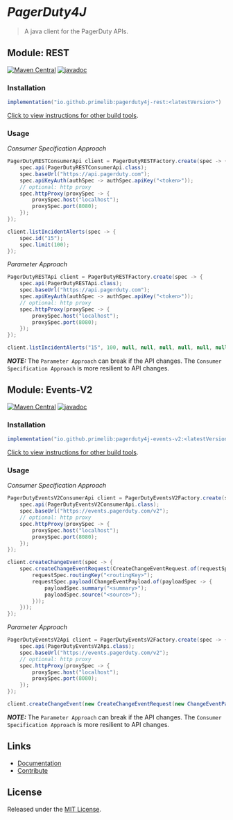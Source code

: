 # *PagerDuty4J*

> A java client for the PagerDuty APIs.

## Module: REST

[![Maven Central](https://img.shields.io/maven-central/v/io.github.primelib/pagerduty4j-rest)](https://central.sonatype.com/artifact/io.github.primelib/pagerduty4j-rest)
[![javadoc](https://javadoc.io/badge2/io.github.primelib/pagerduty4j-rest/javadoc.svg)](https://javadoc.io/doc/io.github.primelib/pagerduty4j-rest)

### Installation

```gradle
implementation("io.github.primelib:pagerduty4j-rest:<latestVersion>")
```

[Click to view instructions for other build tools](https://central.sonatype.com/artifact/io.github.primelib/pagerduty4j-rest).

### Usage

*Consumer Specification Approach*

```java
PagerDutyRESTConsumerApi client = PagerDutyRESTFactory.create(spec -> {
    spec.api(PagerDutyRESTConsumerApi.class);
    spec.baseUrl("https://api.pagerduty.com");
    spec.apiKeyAuth(authSpec -> authSpec.apiKey("<token>"));
    // optional: http proxy
    spec.httpProxy(proxySpec -> {
        proxySpec.host("localhost");
        proxySpec.port(8080);
    });
});

client.listIncidentAlerts(spec -> {
    spec.id("15");
    spec.limit(100);
});
```

*Parameter Approach*

```java
PagerDutyRESTApi client = PagerDutyRESTFactory.create(spec -> {
    spec.api(PagerDutyRESTApi.class);
    spec.baseUrl("https://api.pagerduty.com");
    spec.apiKeyAuth(authSpec -> authSpec.apiKey("<token>"));
    // optional: http proxy
    spec.httpProxy(proxySpec -> {
        proxySpec.host("localhost");
        proxySpec.port(8080);
    });
});

client.listIncidentAlerts("15", 100, null, null, null, null, null, null);
```

**_NOTE:_** The `Parameter Approach` can break if the API changes. The `Consumer Specification Approach` is more resilient to API changes.

## Module: Events-V2

[![Maven Central](https://img.shields.io/maven-central/v/io.github.primelib/pagerduty4j-events-v2)](https://central.sonatype.com/artifact/io.github.primelib/pagerduty4j-events-v2)
[![javadoc](https://javadoc.io/badge2/io.github.primelib/pagerduty4j-events-v2/javadoc.svg)](https://javadoc.io/doc/io.github.primelib/pagerduty4j-events-v2)


### Installation

```gradle
implementation("io.github.primelib:pagerduty4j-events-v2:<latestVersion>")
```

[Click to view instructions for other build tools](https://central.sonatype.com/artifact/io.github.primelib/pagerduty4j-events-v2).

### Usage

*Consumer Specification Approach*

```java
PagerDutyEventsV2ConsumerApi client = PagerDutyEventsV2Factory.create(spec -> {
    spec.api(PagerDutyEventsV2ConsumerApi.class);
    spec.baseUrl("https://events.pagerduty.com/v2");
    // optional: http proxy
    spec.httpProxy(proxySpec -> {
        proxySpec.host("localhost");
        proxySpec.port(8080);
    });
});

client.createChangeEvent(spec -> {
    spec.createChangeEventRequest(CreateChangeEventRequest.of(requestSpec -> {
        requestSpec.routingKey("<routingKey>");
        requestSpec.payload(ChangeEventPayload.of(payloadSpec -> {
            payloadSpec.summary("<summary>");
            payloadSpec.source("<source>");
        }));
    }));
});
```

*Parameter Approach*

```java
PagerDutyEventsV2Api client = PagerDutyEventsV2Factory.create(spec -> {
    spec.api(PagerDutyEventsV2Api.class);
    spec.baseUrl("https://events.pagerduty.com/v2");
    // optional: http proxy
    spec.httpProxy(proxySpec -> {
        proxySpec.host("localhost");
        proxySpec.port(8080);
    });
});

client.createChangeEvent(new CreateChangeEventRequest(new ChangeEventPayload("<summary>", null, "<source>", null), "<routingKey>", null, null));
```

**_NOTE:_** The `Parameter Approach` can break if the API changes. The `Consumer Specification Approach` is more resilient to API changes.

## Links

- [Documentation](https://primelib.github.io)
- [Contribute](https://primelib.github.io/contribution/)

## License

Released under the [MIT License](./LICENSE).
